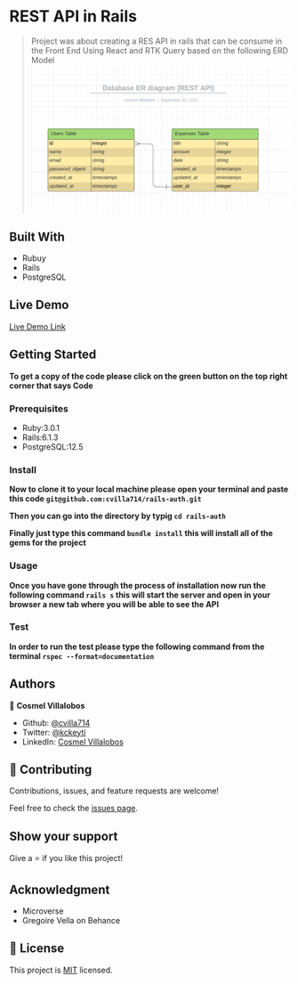 # REST API in Rails

> Project was about creating a RES API in rails
> that can be consume in the Front End Using React and RTK Query
> based on the following ERD Model
> ![screenshot](./erd_model_for_rest_api.png)

## Built With

- Rubuy
- Rails
- PostgreSQL

## Live Demo

[Live Demo Link](https://lavista-authentication-api.herokuapp.com)

## Getting Started

**To get a copy of the code please click on the green button on the top right corner that says Code**

### Prerequisites

- Ruby:3.0.1
- Rails:6.1.3
- PostgreSQL:12.5

### Install

**Now to clone it to your local machine please open your terminal and paste this code `git@github.com:cvilla714/rails-auth.git`**

**Then you can go into the directory by typig `cd rails-auth`**

**Finally just type this command `bundle install` this will install all of the gems for the project**

### Usage

**Once you have gone through the process of installation now run the following command `rails s` this will start the server and open in your browser a new tab where you will be able to see the API**

### Test

**In order to run the test please type the following command from the terminal `rspec --format=documentation`**

## Authors

👤 **Cosmel Villalobos**

- Github: [@cvilla714](https://github.com/cvilla714)
- Twitter: [@kckeyti](https://twitter.com/kckeyti)
- LinkedIn: [Cosmel Villalobos](https://www.linkedin.com/in/cosvilla/)

## 🤝 Contributing

Contributions, issues, and feature requests are welcome!

Feel free to check the [issues page](https://github.com/cvilla714/rails-auth/issues).

## Show your support

Give a ⭐️ if you like this project!

## Acknowledgment

- Microverse
- Gregoire Vella on Behance

## 📝 License

This project is [MIT](https://github.com/cvilla714/rails-auth/blob/master/LICENSE) licensed.

